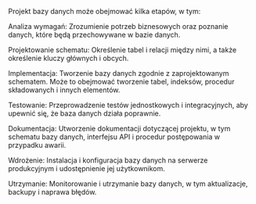 Projekt bazy danych może obejmować kilka etapów, w tym:

Analiza wymagań: Zrozumienie potrzeb biznesowych oraz poznanie danych, które będą przechowywane w bazie danych.

Projektowanie schematu: Określenie tabel i relacji między nimi, a także określenie kluczy głównych i obcych.

Implementacja: Tworzenie bazy danych zgodnie z zaprojektowanym schematem. Może to obejmować tworzenie tabel, indeksów, procedur składowanych i innych elementów.

Testowanie: Przeprowadzenie testów jednostkowych i integracyjnych, aby upewnić się, że baza danych działa poprawnie.

Dokumentacja: Utworzenie dokumentacji dotyczącej projektu, w tym schematu bazy danych, interfejsu API i procedur postępowania w przypadku awarii.

Wdrożenie: Instalacja i konfiguracja bazy danych na serwerze produkcyjnym i udostępnienie jej użytkownikom.

Utrzymanie: Monitorowanie i utrzymanie bazy danych, w tym aktualizacje, backupy i naprawa błędów.
